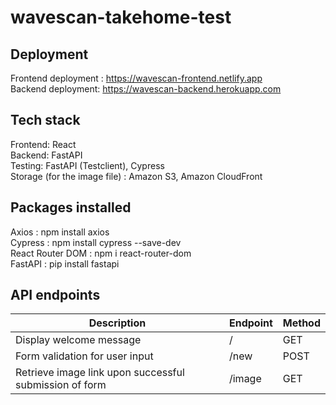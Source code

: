 # wavescan-takehome-test


## Deployment ##
Frontend deployment : https://wavescan-frontend.netlify.app <br />
Backend deployment: https://wavescan-backend.herokuapp.com <br />

## Tech stack ##
Frontend: React <br />
Backend: FastAPI <br />
Testing: FastAPI (Testclient), Cypress <br />
Storage (for the image file) : Amazon S3, Amazon CloudFront <br />

## Packages installed ##
Axios : npm install axios <br />
Cypress : npm install cypress --save-dev <br />
React Router DOM : npm i react-router-dom <br />
FastAPI : pip install fastapi <br />

## API endpoints ##
| Description  | Endpoint | Method |
| ------------- | ------------- | ------------- | 
| Display welcome message  | /  | GET  |
| Form validation for user input  | /new  | POST  |
| Retrieve image link upon successful submission of form  | /image  | GET  |